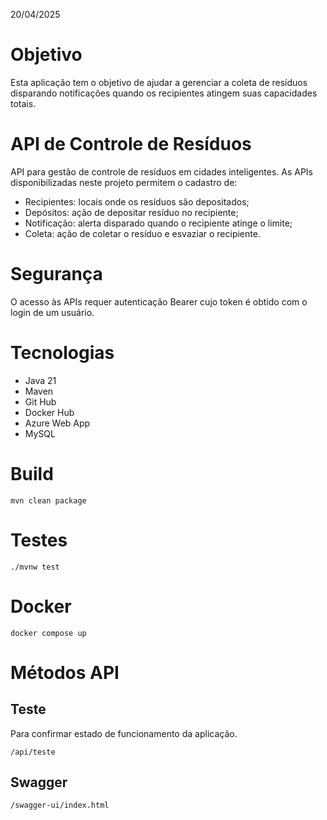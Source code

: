 20/04/2025

# Objetivo
Esta aplicação tem o objetivo de ajudar a gerenciar a coleta de resíduos disparando notificações quando os recipientes atingem suas capacidades totais.

# API de Controle de Resíduos
API para gestão de controle de resíduos em cidades inteligentes.
As APIs disponibilizadas neste projeto permitem o cadastro de:
- Recipientes: locais onde os resíduos são depositados;
- Depósitos: ação de depositar resíduo no recipiente;
- Notificação: alerta disparado quando o recipiente atinge o limite;
- Coleta: ação de coletar o resíduo e esvaziar o recipiente. 

# Segurança
O acesso às APIs requer autenticação Bearer cujo token é obtido com o login de um usuário.

# Tecnologias
- Java 21
- Maven
- Git Hub
- Docker Hub
- Azure Web App
- MySQL

# Build
```
mvn clean package
```

# Testes
```
./mvnw test
```

# Docker
```
docker compose up
```

# Métodos API

## Teste
Para confirmar estado de funcionamento da aplicação.
```
/api/teste
```

## Swagger
```
/swagger-ui/index.html
```
